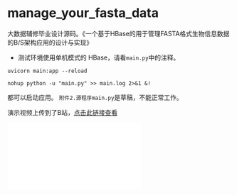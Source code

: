 # manage_your_fasta_data
大数据辅修毕业设计源码。《一个基于HBase的用于管理FASTA格式生物信息数据的B/S架构应用的设计与实现》

- 测试环境使用单机模式的 HBase，请看`main.py`中的注释。
```
uvicorn main:app --reload
```
```
nohup python -u "main.py" >> main.log 2>&1 &!
```
都可以启动应用。
`附件2.源程序main.py`是草稿，不能正常工作。

演示视频上传到了B站，[点击此链接查看](https://www.bilibili.com/video/BV1bo4y1P7W4/)

<iframe src="//player.bilibili.com/player.html?isOutside=true&aid=402531179&bvid=BV1bo4y1P7W4&cid=1170444113&p=1" scrolling="no" border="0" frameborder="no" framespacing="0" allowfullscreen="true"></iframe>
